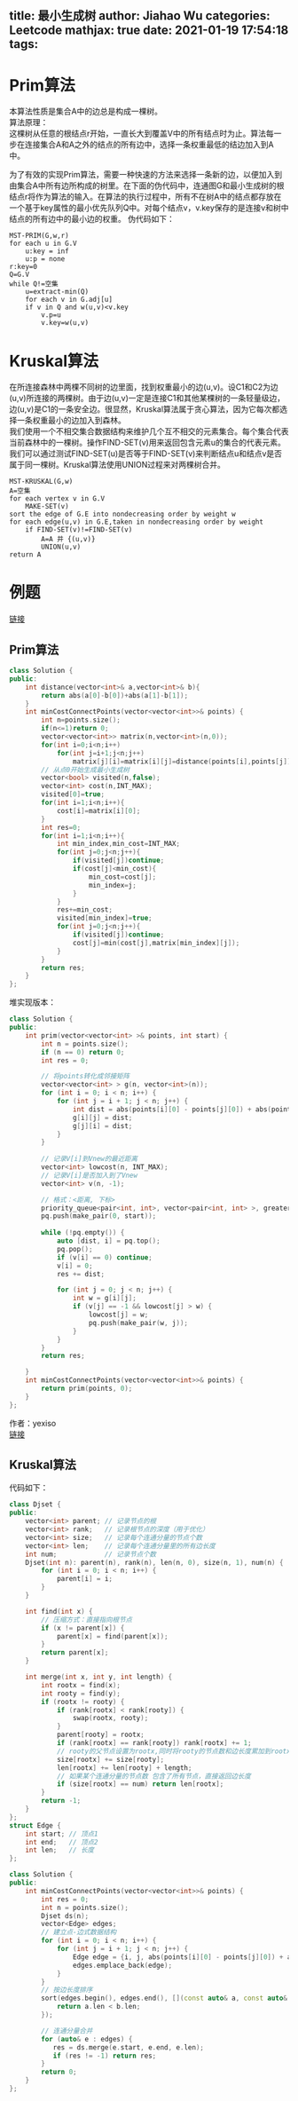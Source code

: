 title: 最小生成树
author: Jiahao Wu
categories: Leetcode
mathjax: true
date: 2021-01-19 17:54:18
tags:
---
# Prim算法


本算法性质是集合A中的边总是构成一棵树。  
算法原理：  
这棵树从任意的根结点r开始，一直长大到覆盖V中的所有结点时为止。算法每一步在连接集合A和A之外的结点的所有边中，选择一条权重最低的结边加入到A中。  

为了有效的实现Prim算法，需要一种快速的方法来选择一条新的边，以便加入到由集合A中所有边所构成的树里。在下面的伪代码中，连通图G和最小生成树的根结点r将作为算法的输入。在算法的执行过程中，所有不在树A中的结点都存放在一个基于key属性的最小优先队列Q中。对每个结点v，v.key保存的是连接v和树中结点的所有边中的最小边的权重。
伪代码如下：
```
MST-PRIM(G,w,r)
for each u in G.V
	u:key = inf
	u:p = none
r:key=0
Q=G.V
while Q!=空集
	u=extract-min(Q)
	for each v in G.adj[u]
	if v in Q and w(u,v)<v.key
		v.p=u
		v.key=w(u,v)
```


# Kruskal算法


在所连接森林中两棵不同树的边里面，找到权重最小的边(u,v)。设C1和C2为边(u,v)所连接的两棵树。由于边(u,v)一定是连接C1和其他某棵树的一条轻量级边，边(u,v)是C1的一条安全边。很显然，Kruskal算法属于贪心算法，因为它每次都选择一条权重最小的边加入到森林。  
我们使用一个不相交集合数据结构来维护几个互不相交的元素集合。每个集合代表当前森林中的一棵树。操作FIND-SET(v)用来返回包含元素u的集合的代表元素。我们可以通过测试FIND-SET(u)是否等于FIND-SET(v)来判断结点u和结点v是否属于同一棵树。Kruskal算法使用UNION过程来对两棵树合并。
```
MST-KRUSKAL(G,w)
A=空集
for each vertex v in G.V
	MAKE-SET(v)
sort the edge of G.E into nondecreasing order by weight w
for each edge(u,v) in G.E,taken in nondecreasing order by weight
	if FIND-SET(v)!=FIND-SET(v)
		A=A 并 {(u,v)}
		UNION(u,v)
return A
```


# 例题

[链接](https://leetcode-cn.com/problems/min-cost-to-connect-all-points/)

## Prim算法

```C++
class Solution {
public:
    int distance(vector<int>& a,vector<int>& b){
        return abs(a[0]-b[0])+abs(a[1]-b[1]);
    }
    int minCostConnectPoints(vector<vector<int>>& points) {
        int n=points.size();
        if(n<=1)return 0;
        vector<vector<int>> matrix(n,vector<int>(n,0));
        for(int i=0;i<n;i++)
            for(int j=i+1;j<n;j++)
                matrix[j][i]=matrix[i][j]=distance(points[i],points[j]);
        // 从点0开始生成最小生成树
        vector<bool> visited(n,false);
        vector<int> cost(n,INT_MAX);
        visited[0]=true;
        for(int i=1;i<n;i++){
            cost[i]=matrix[i][0];
        }
        int res=0;
        for(int i=1;i<n;i++){
            int min_index,min_cost=INT_MAX;
            for(int j=0;j<n;j++){
                if(visited[j])continue;
                if(cost[j]<min_cost){
                    min_cost=cost[j];
                    min_index=j;
                }
            }
            res+=min_cost;
            visited[min_index]=true;
            for(int j=0;j<n;j++){
                if(visited[j])continue;
                cost[j]=min(cost[j],matrix[min_index][j]);
            }
        }
        return res;
    }
};
```
堆实现版本：
```C++
class Solution {
public:
    int prim(vector<vector<int> >& points, int start) {
        int n = points.size();
        if (n == 0) return 0;
        int res = 0;

        // 将points转化成邻接矩阵
        vector<vector<int> > g(n, vector<int>(n));
        for (int i = 0; i < n; i++) {
            for (int j = i + 1; j < n; j++) {
                int dist = abs(points[i][0] - points[j][0]) + abs(points[i][1] - points[j][1]);
                g[i][j] = dist;
                g[j][i] = dist;
            }
        }
        
        // 记录V[i]到Vnew的最近距离
        vector<int> lowcost(n, INT_MAX);
        // 记录V[i]是否加入到了Vnew
        vector<int> v(n, -1);

        // 格式：<距离, 下标>
        priority_queue<pair<int, int>, vector<pair<int, int> >, greater<> > pq;
        pq.push(make_pair(0, start));
        
        while (!pq.empty()) {
            auto [dist, i] = pq.top();
            pq.pop();
            if (v[i] == 0) continue;
            v[i] = 0;
            res += dist;

            for (int j = 0; j < n; j++) {
                int w = g[i][j];
                if (v[j] == -1 && lowcost[j] > w) {
                    lowcost[j] = w;
                    pq.push(make_pair(w, j));
                }
            }
        }
        return res;

    }
    int minCostConnectPoints(vector<vector<int>>& points) {
        return prim(points, 0);  
    }
};
```
作者：yexiso  
[链接](https://leetcode-cn.com/problems/min-cost-to-connect-all-points/solution/prim-and-kruskal-by-yexiso-c500/)

## Kruskal算法

代码如下：
```C++
class Djset {
public:
    vector<int> parent; // 记录节点的根
    vector<int> rank;   // 记录根节点的深度（用于优化）
    vector<int> size;   // 记录每个连通分量的节点个数
    vector<int> len;    // 记录每个连通分量里的所有边长度
    int num;            // 记录节点个数
    Djset(int n): parent(n), rank(n), len(n, 0), size(n, 1), num(n) {
        for (int i = 0; i < n; i++) {
            parent[i] = i;
        }
    }

    int find(int x) {
        // 压缩方式：直接指向根节点
        if (x != parent[x]) {
            parent[x] = find(parent[x]);
        }
        return parent[x];
    }

    int merge(int x, int y, int length) {
        int rootx = find(x);
        int rooty = find(y);
        if (rootx != rooty) {
            if (rank[rootx] < rank[rooty]) {
                swap(rootx, rooty);
            }
            parent[rooty] = rootx;
            if (rank[rootx] == rank[rooty]) rank[rootx] += 1;
            // rooty的父节点设置为rootx,同时将rooty的节点数和边长度累加到rootx,
            size[rootx] += size[rooty];
            len[rootx] += len[rooty] + length;
            // 如果某个连通分量的节点数 包含了所有节点，直接返回边长度
            if (size[rootx] == num) return len[rootx];
        }
        return -1;
    }
};
struct Edge {
    int start; // 顶点1
    int end;   // 顶点2
    int len;   // 长度
};

class Solution {
public:
    int minCostConnectPoints(vector<vector<int>>& points) {
        int res = 0;
        int n = points.size();
        Djset ds(n);
        vector<Edge> edges;
        // 建立点-边式数据结构
        for (int i = 0; i < n; i++) {
            for (int j = i + 1; j < n; j++) {
                Edge edge = {i, j, abs(points[i][0] - points[j][0]) + abs(points[i][1] - points[j][1])};
                edges.emplace_back(edge);
            }
        }
        // 按边长度排序
        sort(edges.begin(), edges.end(), [](const auto& a, const auto& b) {
            return a.len < b.len;
        });

        // 连通分量合并
        for (auto& e : edges) {
           res = ds.merge(e.start, e.end, e.len);
           if (res != -1) return res;
        }
        return 0;
    }
};
```